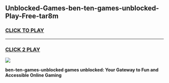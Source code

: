 
## Unblocked-Games-ben-ten-games-unblocked-Play-Free-tar8m
<h3>
<a href="https://premium76.site?title=ben-ten-games-unblocked&ref=22A">CLICK TO PLAY</a></h3>
<hr>

<h3>
<a href="https://premium76.site?title=ben-ten-games-unblocked&ref=22A">CLICK 2 PLAY</a>
  
</h3>

<a href="https://premium76.site?title=ben-ten-games-unblocked&ref=22A"><img src="https://clearcache.store/games.png"></a>


**ben-ten-games-unblocked games unblocked: Your Gateway to Fun and Accessible Online Gaming**
